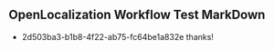 ## OpenLocalization Workflow Test MarkDown
* 2d503ba3-b1b8-4f22-ab75-fc64be1a832e 
thanks!<!--HONumber=Mar16_HO3-->
